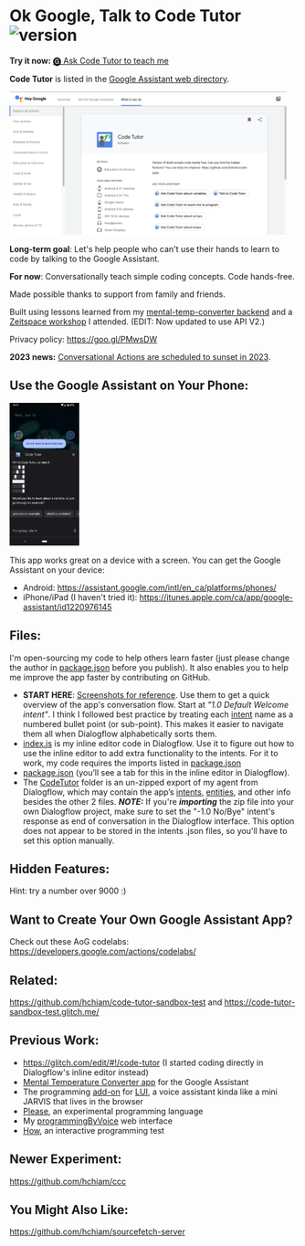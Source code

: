 # Ok Google, Talk to Code Tutor ![version](https://img.shields.io/github/release/hchiam/code-tutor)

**Try it now:** <a href="https://assistant.google.com/services/invoke/uid/000000668d1fb538">🅖 Ask Code Tutor to teach me</a>

**Code Tutor** is listed in the [Google Assistant web directory](https://assistant.google.com/services/a/uid/000000668d1fb538).

<img alt="Code Tutor listed on the Google Assistant web directory" src="code-tutor-directory-screenshot.png" height="250">

**Long-term goal**: Let's help people who can't use their hands to learn to code by talking to the Google Assistant.

**For now**: Conversationally teach simple coding concepts. Code hands-free.

Made possible thanks to support from family and friends.

Built using lessons learned from my [mental-temp-converter backend](https://glitch.com/edit/#!/mental-temp-converter) and a [Zeitspace workshop](https://github.com/zeitspace/AssistantAppWorkshop) I attended. (EDIT: Now updated to use API V2.)

Privacy policy: https://goo.gl/PMwsDW

**2023 news:** [Conversational Actions are scheduled to sunset in 2023](https://developers.google.com/assistant/ca-sunset).

## Use the Google Assistant on Your Phone:

<img alt="Code Tutor on mobile" src="code-tutor-mobile-screenshot.png" height="250">

This app works great on a device with a screen. You can get the Google Assistant on your device:

- Android: https://assistant.google.com/intl/en_ca/platforms/phones/
- iPhone/iPad (I haven't tried it): https://itunes.apple.com/ca/app/google-assistant/id1220976145

## Files:

I'm open-sourcing my code to help others learn faster (just please change the author in [package.json](https://github.com/hchiam/code-tutor/blob/master/package.json) before you publish). It also enables you to help me improve the app faster by contributing on GitHub.

- **START HERE**: [Screenshots for reference](https://github.com/hchiam/code-tutor/blob/master/screenshots_for_reference). Use them to get a quick overview of the app's conversation flow. Start at _"1.0 Default Welcome intent"_. I think I followed best practice by treating each [intent](https://dialogflow.com/docs/intents) name as a numbered bullet point (or sub-point). This makes it easier to navigate them all when Dialogflow alphabetically sorts them.
- [index.js](https://github.com/hchiam/code-tutor/blob/master/index.js) is my inline editor code in Dialogflow. Use it to figure out how to use the inline editor to add extra functionality to the intents. For it to work, my code requires the imports listed in [package.json](https://github.com/hchiam/code-tutor/blob/master/package.json)
- [package.json](https://github.com/hchiam/code-tutor/blob/master/package.json) (you’ll see a tab for this in the inline editor in Dialogflow).
- The [CodeTutor](https://github.com/hchiam/code-tutor/tree/master/Code-Tutor) folder is an un-zipped export of my agent from Dialogflow, which may contain the app’s [intents](https://dialogflow.com/docs/intents), [entities](https://dialogflow.com/docs/entities), and other info besides the other 2 files. **_NOTE:_** If you're **_importing_** the zip file into your own Dialogflow project, make sure to set the "-1.0 No/Bye" intent's response as end of conversation in the Dialogflow interface. This option does not appear to be stored in the intents .json files, so you'll have to set this option manually.

## Hidden Features:

Hint: try a number over 9000 :)

## Want to Create Your Own Google Assistant App?

Check out these AoG codelabs: https://developers.google.com/actions/codelabs/

## Related:

https://github.com/hchiam/code-tutor-sandbox-test and https://code-tutor-sandbox-test.glitch.me/

## Previous Work:

- https://glitch.com/edit/#!/code-tutor (I started coding directly in Dialogflow's inline editor instead)
- [Mental Temperature Converter app](https://github.com/hchiam/mental-temperature-converter) for the Google Assistant
- The programming [add-on](https://github.com/hchiam/language-user-interface/blob/master/add-on.js) for [LUI](https://github.com/hchiam/language-user-interface), a voice assistant kinda like a mini JARVIS that lives in the browser
- [Please](https://github.com/hchiam/please), an experimental programming language
- My [programmingByVoice](https://github.com/hchiam/programmingByVoice) web interface
- [How](https://github.com/hchiam/how), an interactive programming test

## Newer Experiment:

https://github.com/hchiam/ccc

## You Might Also Like:

https://github.com/hchiam/sourcefetch-server
